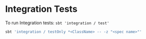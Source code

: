 # Integration Tests

To run Integration tests: ```sbt 'integration / test'```
```bash
sbt 'integration / testOnly *<ClassName> -- -z "<spec name>"'
```
